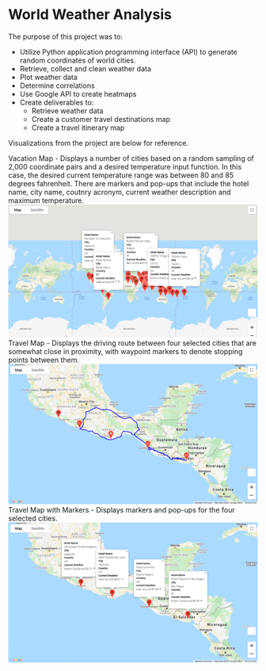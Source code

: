 # World Weather Analysis
The purpose of this project was to:
- Utilize Python application programming interface (API) to generate random coordinates of world cities.
- Retrieve, collect and clean weather data 
- Plot weather data
- Determine correlations 
- Use Google API to create heatmaps
- Create deliverables to:
  - Retrieve weather data
  - Create a customer travel destinations map
  - Create a travel itinerary map

Visualizations from the project are below for reference. 

Vacation Map - Displays a number of cities based on a random sampling of 2,000 coordinate pairs and a desired temperature input function. In this case, the desired current temperature range was between 80 and 85 degrees fahrenheit.
There are markers and pop-ups that include the hotel name, city name, coutnry acronym, current weather description and maximum temperature.
![Vacation_Map](https://github.com/LleeMcD/World_Weather_Analysis/blob/main/Vacation_Search/WeatherPy_vacation_map.png)
Travel Map - Displays the driving route between four selected cities that are somewhat close in proximity, with waypoint markers to denote stopping points between them.
![Travel_Map](https://github.com/LleeMcD/World_Weather_Analysis/blob/main/Vacation_Itinerary/WeatherPy_travel_map.PNG)
Travel Map with Markers - Displays markers and pop-ups for the four selected cities.
![Travel_Map_with_Markers](https://github.com/LleeMcD/World_Weather_Analysis/blob/main/Vacation_Itinerary/WeatherPy_travel_map_markers.png
)
